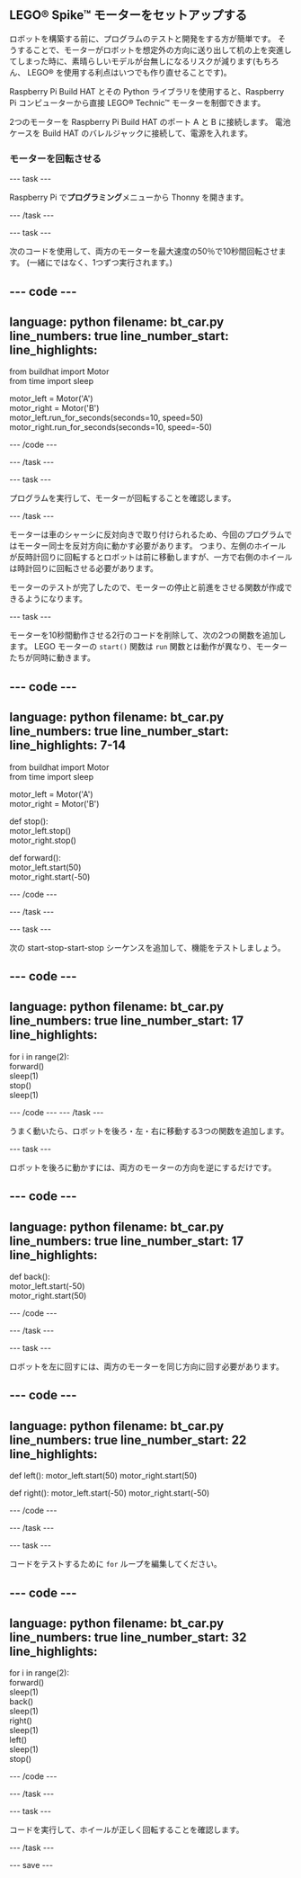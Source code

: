 ## LEGO® Spike™ モーターをセットアップする

ロボットを構築する前に、プログラムのテストと開発をする方が簡単です。 そうすることで、モーターがロボットを想定外の方向に送り出して机の上を突進してしまった時に、素晴らしいモデルが台無しになるリスクが減ります(もちろん、 LEGO® を使用する利点はいつでも作り直せることです)。

Raspberry Pi Build HAT とその Python ライブラリを使用すると、Raspberry Pi コンピューターから直接 LEGO® Technic™ モーターを制御できます。

2つのモーターを Raspberry Pi Build HAT のポート A と B に接続します。 電池ケースを Build HAT のバレルジャックに接続して、電源を入れます。

### モーターを回転させる

--- task ---

Raspberry Pi で**プログラミング**メニューから Thonny を開きます。

--- /task ---

--- task ---

次のコードを使用して、両方のモーターを最大速度の50％で10秒間回転させます。 (一緒にではなく、1つずつ実行されます。)

--- code ---
---
language: python filename: bt_car.py line_numbers: true line_number_start:
line_highlights:
---

from buildhat import Motor   
from time import sleep

motor_left = Motor('A')   
motor_right = Motor('B')   
motor_left.run_for_seconds(seconds=10, speed=50)   
motor_right.run_for_seconds(seconds=10, speed=-50)

--- /code ---

--- /task ---

--- task ---

プログラムを実行して、モーターが回転することを確認します。

--- /task ---

モーターは車のシャーシに反対向きで取り付けられるため、今回のプログラムではモーター同士を反対方向に動かす必要があります。 つまり、左側のホイールが反時計回りに回転するとロボットは前に移動しますが、一方で右側のホイールは時計回りに回転させる必要があります。

モーターのテストが完了したので、モーターの停止と前進をさせる関数が作成できるようになります。

--- task ---

モーターを10秒間動作させる2行のコードを削除して、次の2つの関数を追加します。 LEGO モーターの `start()` 関数は `run` 関数とは動作が異なり、モーターたちが同時に動きます。

--- code ---
---
language: python filename: bt_car.py line_numbers: true line_number_start:
line_highlights: 7-14
---

from buildhat import Motor   
from time import sleep

motor_left = Motor('A')    
motor_right = Motor('B')

def stop():    
motor_left.stop()    
motor_right.stop()


def forward():     
motor_left.start(50)     
motor_right.start(-50)


--- /code ---

--- /task ---

--- task ---

次の start-stop-start-stop シーケンスを追加して、機能をテストしましょう。

--- code ---
---
language: python filename: bt_car.py line_numbers: true line_number_start: 17
line_highlights:
---

for i in range(2):    
forward()    
sleep(1)    
stop()    
sleep(1)

--- /code --- --- /task ---


うまく動いたら、ロボットを後ろ・左・右に移動する3つの関数を追加します。

--- task ---

ロボットを後ろに動かすには、両方のモーターの方向を逆にするだけです。

--- code ---
---
language: python filename: bt_car.py line_numbers: true line_number_start: 17
line_highlights:
---

def back():    
motor_left.start(-50)     
motor_right.start(50)


--- /code ---

--- /task ---

--- task ---

ロボットを左に回すには、両方のモーターを同じ方向に回す必要があります。

--- code ---
---
language: python filename: bt_car.py line_numbers: true line_number_start: 22
line_highlights:
---

def left(): motor_left.start(50) motor_right.start(50)


def right(): motor_left.start(-50) motor_right.start(-50)


--- /code ---

--- /task ---

--- task ---

コードをテストするために `for` ループを編集してください。

--- code ---
---
language: python filename: bt_car.py line_numbers: true line_number_start: 32
line_highlights:
---

for i in range(2):    
forward()     
sleep(1)     
back()     
sleep(1)     
right()     
sleep(1)     
left()      
sleep(1)      
stop()

--- /code ---

--- /task ---

--- task ---

コードを実行して、ホイールが正しく回転することを確認します。

--- /task ---

--- save ---
